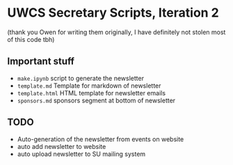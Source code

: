 # UWCS Secretary Scripts, Iteration 2

(thank you Owen for writing them originally, I have definitely not stolen most of this code tbh)

## Important stuff

- `make.ipynb` script to generate the newsletter
- `template.md` Template for markdown of newsletter
- `template.html` HTML template for newsletter emails
- `sponsors.md` sponsors segment at bottom of newsletter

## TODO

- Auto-generation of the newsletter from events on website
- auto add newsletter to website
- auto upload newsletter to SU mailing system